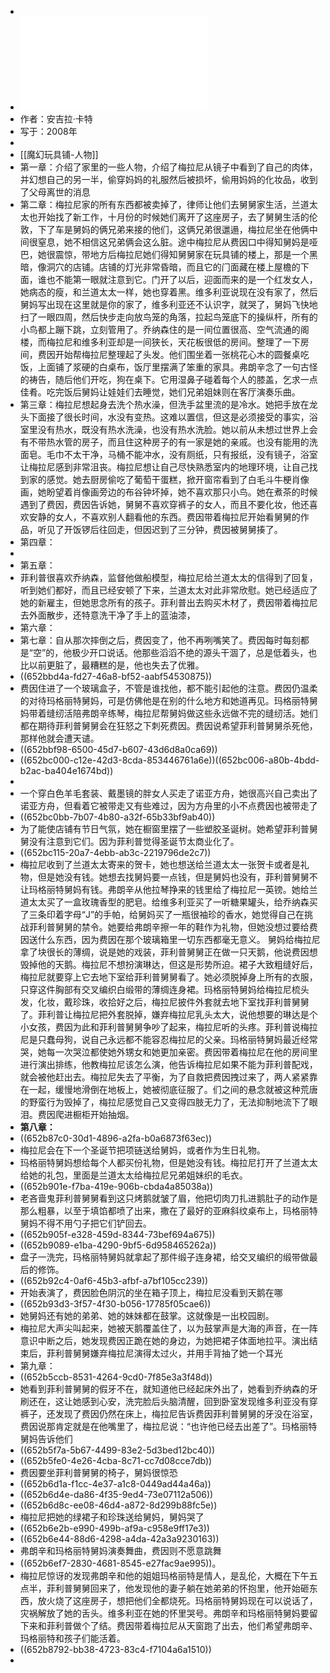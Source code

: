 -
- ![魔幻玩具铺 (安吉拉·卡特)_B0099MS56Q_Chinese (Z-Library).pdf](../assets/魔幻玩具铺_(安吉拉·卡特)_B0099MS56Q_Chinese_(Z-Library)_1697013416864_0.pdf)
- 作者：安吉拉·卡特
- 写于：2008年
-
- [[魔幻玩具铺-人物]]
- 第一章：介绍了家里的一些人物，介绍了梅拉尼从镜子中看到了自己的肉体，并幻想自己的另一半，偷穿妈妈的礼服然后被损坏，偷用妈妈的化妆品，收到了父母离世的消息
- 第二章：梅拉尼家的所有东西都被卖掉了，律师让他们去舅舅家生活，兰道太太也开始找了新工作，十月份的时候她们离开了这座房子，去了舅舅生活的伦敦，下了车是舅妈的俩兄弟来接的他们，这俩兄弟很邋遢，梅拉尼坐在他俩中间很窒息，她不相信这兄弟俩会这么脏。途中梅拉尼从费因口中得知舅妈是哑巴，她很震惊，带地方后梅拉尼她们得知舅舅家在玩具铺的楼上，那是一个黑暗，像洞穴的店铺。店铺的灯光非常昏暗，⽽且它的⻔⾯藏在楼上屋檐的下⾯，谁也不能第⼀眼就注意到它。门开了以后，迎面而来的是一个红发女人，她病态的瘦，和兰道太太一样，她也穿着黑。维多利亚说现在没有家了，然后舅妈写出现在这里就是你的家了，维多利亚还不认识字，就哭了，舅妈飞快地扫了一眼四周，然后快步走向放鸟笼的角落，拉起鸟笼底下的操纵杆，所有的小鸟都上蹦下跳，立刻管用了。乔纳森住的是⼀间位置很⾼、空⽓流通的阁楼，而梅拉尼和维多利亚却是一间狭⻓，天花板很低的房间。整理了一下房间，费因开始帮梅拉尼整理起了头发。他们围坐着⼀张桃花⼼⽊的圆餐桌吃饭，上⾯铺了浆硬的⽩桌布，饭厅⾥摆满了笨重的家具。弗朗⾟念了⼀句古怪的祷告，随后他们开吃，狗在桌下。它⽤湿鼻⼦碰着每个⼈的膝盖，乞求⼀点佳肴。吃完饭后舅妈让娃娃们去睡觉，她们兄弟姐妹则在客厅演奏乐曲。
- 第三章：梅拉尼想起身去洗个热水澡，但洗⼿盆⾥流的是冷⽔。她把⼿放在⻰头下⾯接了很⻓时间，⽔没有变热。这难以置信，但这是必须接受的事实，浴室⾥没有热⽔，既没有热⽔洗澡，也没有热⽔洗脸。她以前从未想过世界上会有不带热⽔管的房⼦，⽽且住这种房⼦的有⼀家是她的亲戚。也没有能⽤的洗⾯皂。毛巾不太干净，马桶不能冲水，没有厕纸，只有报纸，没有镜子，浴室让梅拉尼感到非常沮丧。梅拉尼想让自己尽快熟悉室内的地理环境，让自己找到家的感觉。她去厨房偷吃了葡萄干蛋糕，掀开窗帘看到了白毛斗牛梗肖像画，她盼望着肖像画旁边的布谷钟坏掉，她不喜欢那只小鸟。她在煮茶的时候遇到了费因，费因告诉她，舅舅不喜欢穿裤子的女人，而且不要化妆，他还喜欢安静的女人，不喜欢别人翻看他的东西。费因带着梅拉尼开始看舅舅的作品，听见了开饭锣后往回走，但因迟到了三分钟，费因被舅舅揍了。
- 第四章：
-
- 第五章：
- 菲利普很喜欢乔纳森，监督他做船模型，梅拉尼给兰道太太的信得到了回复，听到她们都好，而且已经安顿了下来，兰道太太对此非常欣慰。她已经适应了她的新雇主，但她思念所有的孩子。菲利普出去购买木材了，费因带着梅拉尼去外面散步，还特意洗干净了手上的蓝油漆，
- 第六章：
- 第七章：自从那次摔倒之后，费因变了，他不再咧嘴笑了。费因每时每刻都是“空”的，他极少开口说话。他那些滔滔不绝的源头干涸了，总是低着头，也比以前更脏了，最糟糕的是，他也失去了优雅。
- ((652bbd4a-fd27-46a8-bf52-aabf54530875))
- 费因住进了一个玻璃盒子，不管是谁找他，都不能引起他的注意。费因仍温柔的对待玛格丽特舅妈，可是仿佛他是在别的什么地方和她道再见。玛格丽特舅妈带着缝纫活陪弗朗辛练琴，梅拉尼帮舅妈做这些永远做不完的缝纫活。她们都在期待菲利普舅舅会在狂怒之下刺死费因。费因说希望菲利普舅舅杀死他，那样他就会遭天谴。
- ((652bbf98-6500-45d7-b607-43d6d8a0ca69))
- ((652bc000-c12e-42d3-8cda-853446761a6e))((652bc006-a80b-4bdd-b2ac-ba404e1674bd))
-
- 一个穿白色羊毛套装、戴墨镜的胖女人买走了诺亚方舟，她很高兴自己卖出了诺亚方舟，但看着它被带走又有些难过，因为方舟里的小不点费因也被带走了
- ((652bc0bb-7b07-4b80-a32f-65b33bf9ab40))
- 为了能使店铺有节⽇⽓氛，她在橱窗⾥摆了⼀些塑㬵圣诞树。她希望菲利普舅舅没有注意到它们。因为菲利普觉得圣诞节太商业化了。
- ((652bc115-20a7-4ebb-ab3c-2219796de2c7))
- 梅拉尼收到了兰道太太寄来的贺卡，她也想送给兰道太太一张贺卡或者是礼物，但是她没有钱。她想去找舅妈要一点钱，但是舅妈也没有，菲利普舅舅不让玛格丽特舅妈有钱。弗朗辛从他拉琴挣来的钱里给了梅拉尼一英镑。她给兰道太太买了一盒玫瑰香型的肥皂。给维多利亚买了一听糖果罐头，给乔纳森买了三条印着字母“J”的手帕，给舅妈买了一瓶很袖珍的香水，她觉得自己在挑战菲利普舅舅的禁令。她要给弗朗辛擦一年的鞋作为礼物，但她没想过要给费因送什么东西，因为费因在那个玻璃箱里一切东西都毫无意义。  舅妈给梅拉尼拿了块很长的薄绸，说是她的戏装，菲利普舅舅正在做一只天鹅，他说费因想毁掉他的天鹅。梅拉尼不想扮演琳达，但这是形势所迫。裙子大致粗缝好后，梅拉尼就要穿上它去地下室给菲利普舅舅看了。她必须脱掉身上所有的衣服，只穿这件胸部有交叉编织白缎带的薄绸连身裙。玛格丽特舅妈给梅拉尼梳头发，化妆，戴珍珠，收拾好之后，梅拉尼披件外套就去地下室找菲利普舅舅了。菲利普让梅拉尼把外套脱掉，嫌弃梅拉尼乳头太大，说他想要的琳达是个小女孩，费因为此和菲利普舅舅争吵了起来，梅拉尼听的头疼。菲利普说梅拉尼是只蠢母狗，说自己永远都不能容忍梅拉尼的父亲。玛格丽特舅妈最近经常哭，她每一次哭泣都使她外甥女和她更加亲密。费因带着梅拉尼在他的房间里进行演出排练，他教梅拉尼该怎么演，他告诉梅拉尼如果不能为菲利普配戏，就会被他赶出去。梅拉尼失去了平衡，为了自救把费因拽过来了，两人紧紧靠在一起，缓慢地滑倒在地板上，她被彻底征服了。们之间的悬念就被这种荒唐的野蛮⾏为毁掉了，梅拉尼感觉⾃⼰⼜变得四肢⽆⼒了，⽆法抑制地流下了眼泪。费因爬进橱柜开始抽烟。
- **第八章：**
- ((652b87c0-30d1-4896-a2fa-b0a6873f63ec))
- 梅拉尼会在下⼀个圣诞节把项链送给舅妈，或者作为⽣⽇礼物。
- 玛格丽特舅妈想给每个人都买份礼物，但是她没有钱。梅拉尼打开了兰道太太给她的礼包，里面是兰道太太给梅拉尼兄弟姐妹织的毛衣。
- ((652b901e-f7ba-419e-906b-cbda4a85038a))
- ⽼吝啬⻤菲利普舅舅看到这只烤鹅就皱了眉，他把切⾁⼑扎进鹅肚⼦的动作是那么粗暴，以⾄于填馅都喷了出来，撒在了最好的亚⿇斜纹桌布上，玛格丽特舅妈不得不⽤勺⼦把它们铲回去。
- ((652b905f-e328-459d-8344-73bef694a675))
- ((652b9089-e1ba-4290-9bf5-6d958465262a))
- 盘⼦⼀洗完，玛格丽特舅妈就拿起了那件缎⼦连⾝裙，给交叉编织的缎带做最后的修饰。
- ((652b92c4-0af6-45b3-afbf-a7bf105cc239))
- 开始表演了，费因脸色阴沉的坐在箱子顶上，梅拉尼没看到天鹅在哪
- ((652b93d3-3f57-4f30-b056-17785f05cae6))
- 她舅妈还有她的弟弟、她的妹妹都在⿎掌。这就像是⼀出校园剧。
- 梅拉尼大声尖叫起来，她被天鹅覆盖住了，以为鼓掌声是大海的声音，在⼀阵意识中断之后，她发现费因正跪在她的⾝边，为她把裙⼦体⾯地拉平。演出结束后，菲利普舅舅嫌弃梅拉尼演得太过火，并用手背抽了她一个耳光
- 第九章：
- ((652b5ccb-8531-4264-9cd0-7f85e3a3f48d))
- 她看到菲利普舅舅的假牙不在，就知道他已经起床外出了，她看到乔纳森的牙刷还在，这让她感到心安，洗完脸后头脑清醒，回到卧室发现维多利亚没有穿裤子，还发现了费因仍然在床上，梅拉尼告诉费因菲利普舅舅的牙没在浴室，费因说那肯定就是在他嘴里了，梅拉尼说：“也许他已经去出差了”。玛格丽特舅妈告诉他们
- ((652b5f7a-5b67-4499-83e2-5d3bed12bc40))
- ((652b5fe0-4e26-4cba-8c71-cc7d08cce7db))
- 费因要坐菲利普舅舅的椅子，舅妈很惊恐
- ((652b6d1a-f1cc-4e37-a1c8-0449ad44a46a))
- ((652b6d4e-da86-4f35-9ed4-73e07112a506))
- ((652b6d8c-ee08-46d4-a872-8d299b88fc5e))
- 梅拉尼把她的绿裙子和珍珠送给舅妈，舅妈哭了
- ((652b6e2b-e990-499b-af9a-c958e9ff17e3))
- ((652b6e44-88d6-4298-a4da-42a3a9230163))
- 弗朗辛和玛格丽特舅妈演奏舞曲，费因则不愿意跳舞
- ((652b6ef7-2830-4681-8545-e27fac9ae995))。
- 梅拉尼惊讶的发现弗朗辛和他的姐姐玛格丽特是情人，是乱伦，大概在下午五点半，菲利普舅舅回来了，他发现他的妻子躺在她弟弟的怀抱里，他开始砸东西，放火烧了这座房子，想把他们全都烧死。玛格丽特舅妈现在可以说话了，灾祸解放了她的舌头。维多利亚在她的怀里哭号。弗朗辛和玛格丽特舅妈要留下来和菲利普做个了结。费因带着梅拉尼从天窗跑了出去，他们希望弗朗辛、玛格丽特和孩子们能活着。
- ((652b8792-bb38-4723-83c4-f7104a6a1510))
-